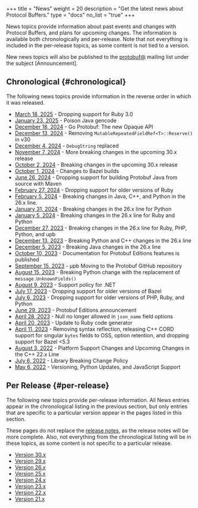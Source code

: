+++
title = "News"
weight = 20
description = "Get the latest news about Protocol Buffers."
type = "docs"
no_list = "true"
+++

News topics provide information about past events and changes with Protocol
Buffers, and plans for upcoming changes. The information is available both
chronologically and per-release. Note that not everything is included in the
per-release topics, as some content is not tied to a version.

New news topics will also be published to the
[protobuf@](https://groups.google.com/g/protobuf) mailing list under the subject
\[Announcement\].

## Chronological {#chronological}

The following news topics provide information in the reverse order in which it
was released.

*   [March 18, 2025](./news/2025-03-18) - Dropping support
    for Ruby 3.0
*   [January 23, 2025](./news/2025-01-23) - Poison Java
    gencode
*   [December 18, 2024](./news/2024-12-18) - Go Protobuf:
    The new Opaque API
*   [December 13, 2024](./news/2024-12-13) - Removing
    `MutableRepeatedFieldRef<T>::Reserve()` in v30
*   [December 4, 2024](./news/2024-12-04) - `DebugString`
    replaced
*   [November 7, 2024](./news/2024-11-07) - More breaking
    changes in the upcoming 30.x release
*   [October 2, 2024](./news/2024-10-02) - Breaking
    changes in the upcoming 30.x release
*   [October 1, 2024](./news/2024-10-01) - Changes to
    Bazel builds
*   [June 26, 2024](./news/2024-06-26) - Dropping support
    for building Protobuf Java from source with Maven
*   [February 27, 2024](./news/2024-02-27) - Dropping
    support for older versions of Ruby
*   [February 5, 2024](./news/2024-02-05) - Breaking
    changes in Java, C++, and Python in the 26.x line.
*   [January 31, 2024](./news/2024-01-31) - Breaking
    changes in the 26.x line for Python
*   [January 5, 2024](./news/2024-01-05) - Breaking
    changes in the 26.x line for Ruby and Python
*   [December 27, 2023](./news/2023-12-27) - Breaking
    changes in the 26.x line for Ruby, PHP, Python, and upb
*   [December 13, 2023](./news/2023-12-13) - Breaking
    Python and C++ changes in the 26.x line
*   [December 5, 2023](./news/2023-12-05) - Breaking Java
    changes in the 26.x line
*   [October 10, 2023](./news/2023-10-10) - Documentation
    for Protobuf Editions features is published
*   [September 15, 2023](./news/2023-09-15) - μpb Moving
    to the Protobuf GitHub repository
*   [August 15, 2023](./news/2023-08-15) - Breaking Python
    change with the replacement of `message.UnknownFields()`
*   [August 9, 2023](./news/2023-08-09) - Support policy
    for .NET
*   [July 17, 2023](./news/2023-07-17) - Dropping support
    for older versions of Bazel
*   [July 6, 2023](./news/2023-07-06) - Dropping support
    for older versions of PHP, Ruby, and Python
*   [June 29, 2023](./news/2023-06-29) - Protobuf Editions
    announcement
*   [April 28, 2023](./news/2023-04-28) - Null no longer
    allowed in `json_name` field options
*   [April 20, 2023](./news/2023-04-20) - Update to Ruby
    code generator
*   [April 11, 2023](./news/2023-04-11) - Removing syntax
    reflection, releasing C++ CORD support for singular `bytes` fields to OSS,
    option retention, and dropping support for Bazel <5.3
*   [August 3, 2022](./news/2022-08-03) - Platform Support
    Changes and Upcoming Changes in the C++ 22.x Line
*   [July 6, 2022](./news/2022-07-06) - Library Breaking
    Change Policy
*   [May 6, 2022](./news/2022-05-06) - Versioning, Python
    Updates, and JavaScript Support

## Per Release {#per-release}

<!-- Protobuf team: Add individual sections to a topic below when the section is
specific to a particular release, rather than a general update. -->

The following new topics provide per-release information. All News entries
appear in the chronological listing in the previous section, but only entries
that are specific to a particular version appear in the pages listed in this
section.

These pages do not replace the
[release notes](https://github.com/protocolbuffers/protobuf/releases), as the
release notes will be more complete. Also, not everything from the chronological
listing will be in these topics, as some content is not specific to a particular
release.

*   [Version 30.x](./news/v30)
*   [Version 29.x](./news/v29)
*   [Version 26.x](./news/v26)
*   [Version 25.x](./news/v25)
*   [Version 24.x](./news/v24)
*   [Version 23.x](./news/v23)
*   [Version 22.x](./news/v22)
*   [Version 21.x](./news/v21)
